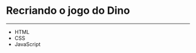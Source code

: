 <h1>Recriando o jogo do Dino</h1>

<hr>

<ul>
  <li>HTML</li>
  <li>CSS</li>
  <li>JavaScript</li>
</ul>
